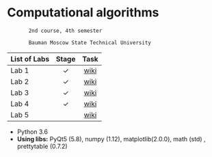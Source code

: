 # Computational algorithms 

           2nd course, 4th semester

           Bauman Moscow State Technical University


| List of Labs  |     Stage     |      Task     |
| ------------- |:-------------:|:-------------:|
| Lab 1 |✓ |<a href="https://github.com/Panda-Lewandowski/Computational-algorithms/wiki/Lab-1">wiki</a>|
| Lab 2| ✓ |<a href="https://github.com/Panda-Lewandowski/Computational-algorithms/wiki/Lab-2">wiki</a>|
| Lab 3| ✓ |<a href="https://github.com/Panda-Lewandowski/Computational-algorithms/wiki/Lab-3">wiki</a>|
| Lab 4| ✓ |<a href="https://github.com/Panda-Lewandowski/Computational-algorithms/wiki/Lab-4">wiki</a>|
| Lab 5|  |<a href="https://github.com/Panda-Lewandowski/Computational-algorithms/wiki/Lab-5">wiki</a>|
<ul>
<li>Python 3.6
<li><b>Using libs:</b> PyQt5 (5.8), numpy (1.12), matplotlib(2.0.0), math (std) , prettytable (0.7.2)

